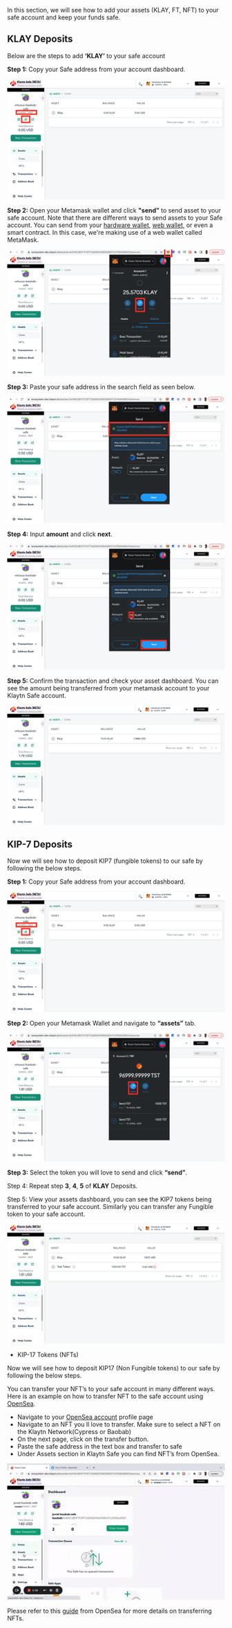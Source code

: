 In this section, we will see how to add your assets (KLAY, FT, NFT)  to your safe account and keep your funds safe.

## KLAY Deposits

Below are the steps to add **‘KLAY’** to your safe account

**Step 1:** Copy your Safe address from your account dashboard.

![](../img/klaytn-safe/f1_copyAddr.png)

**Step 2:** Open your Metamask wallet and click **"send”** to send asset to your safe account. Note that there are different ways to send assets to your Safe account. You can send from your [hardware wallet](https://docs.ethhub.io/using-ethereum/wallets/hardware/), [web wallet](https://docs.ethhub.io/using-ethereum/wallets/web/), or even a smart contract. In this case, we're making use of a web wallet called MetaMask.


![](../img/klaytn-safe/f2_sendBtn.png)

**Step 3:** Paste your safe address in the search field as seen below.

![](../img/klaytn-safe/f3_searchAddr.png)

**Step 4:** Input **amount** and click **next**.

![](../img/klaytn-safe/f4_amountNext.png)

**Step 5:** Confirm the transaction and check your asset dashboard. You can see the amount being transferred from your metamask account to your Klaytn Safe account. 

![](../img/klaytn-safe/f5_sendDone.png)

## KIP-7 Deposits

Now we will see how to deposit KIP7 (fungible tokens) to our safe by following the below steps.

**Step 1:** Copy your Safe address from your account dashboard.

![](../img/klaytn-safe/f1_copyAddr.png)

**Step 2:** Open your Metamask Wallet and navigate to **“assets”** tab.

![](../img/klaytn-safe/ft2_assetTst.png)

**Step 3:** Select the token you will love to send and click **“send”**.

Step 4: Repeat step **3**, **4**, **5** of **KLAY** Deposits.

Step 5: View your assets dashboard, you can see the KIP7 tokens being transferred to your safe account. Similarly you can transfer any Fungible token to your safe account.

![](../img/klaytn-safe/ft3_tstDone.png)


* KIP-17 Tokens (NFTs)

Now we  will see how to deposit KIP17 (Non Fungible tokens) to our safe by following the below steps.

You can transfer your NFT’s to your safe account in many different ways. Here is an example on how to transfer NFT to the safe account using  [OpenSea](https://opensea.io/about).

* Navigate to your [OpenSea account](https://testnets.opensea.io/account) profile page
* Navigate to an NFT you ll love to transfer. Make sure to select a NFT on the Klaytn Network(Cypress or Baobab)
* On the next page, click on the transfer button. 
* Paste the safe address in the text box and transfer to safe 
* Under Assets section in Klaytn Safe you can find NFT’s from OpenSea. 

![](../img/klaytn-safe/sendNFTOpensea.gif)

Please refer to this [guide](https://support.opensea.io/hc/en-us/articles/5183126109715-How-can-I-transfer-an-NFT-using-OpenSea-#:~:text=Go%20to%20the%20MetaMask%20app,see%20the%20Estimated%20gas%20fee) from OpenSea for more details on transferring NFTs.

